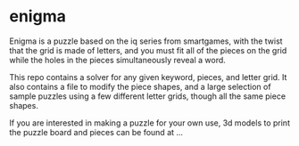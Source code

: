 # enigma
Enigma is a puzzle based on the iq series from smartgames, with the twist that the grid is made of letters, and you must fit all of the pieces on the grid while the holes in the pieces simultaneously reveal a word. 

This repo contains a solver for any given keyword, pieces, and letter grid. It also contains a file to modify the piece shapes, and a large selection of sample puzzles using a few different letter grids, though all the same piece shapes. 

If you are interested in making a puzzle for your own use, 3d models to print the puzzle board and pieces can be found at ...
